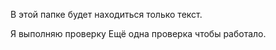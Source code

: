 В этой папке будет находиться только текст.

 Я выполняю проверку
 Ещё одна проверка чтобы работало. 